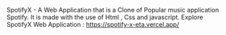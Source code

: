
SpotifyX - A Web Application that is a Clone of Popular music application Spotify. It is made with the use of Html , Css and javascript.
Explore SpotifyX Web Application : https://spotify-x-eta.vercel.app/
